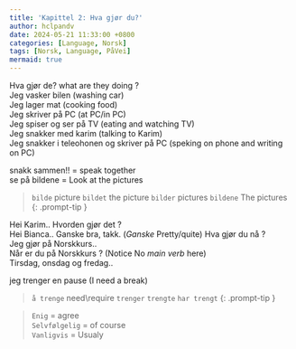 ```yaml
---
title: 'Kapittel 2: Hva gjør du?'
author: hclpandv
date: 2024-05-21 11:33:00 +0800
categories: [Language, Norsk]
tags: [Norsk, Language, PåVei]
mermaid: true
---
```


<link rel="stylesheet" href="https://cdnjs.cloudflare.com/ajax/libs/font-awesome/6.0.0-beta3/css/all.min.css">
<script src="{{ '/assets/js/custom.js' | relative_url }}"></script>

Hva gjør de? <i class="fas fa-volume-up" onclick="speakText('Hva gjør de?')"></i> what are they doing ?  
Jeg vasker bilen <i class="fas fa-volume-up" onclick="speakText('Jeg vasker bilen')"></i> (washing car)  
Jeg lager mat <i class="fas fa-volume-up" onclick="speakText('Jeg lager mat')"></i> (cooking food)  
Jeg skriver på PC <i class="fas fa-volume-up" onclick="speakText('Jeg skriver på PC')"></i> (at PC/in PC)  
Jeg spiser og ser på TV <i class="fas fa-volume-up" onclick="speakText('Jeg spiser og ser på TV')"></i> (eating and watching TV)  
Jeg snakker med karim (talking to Karim)  
Jeg snakker i teleohonen og skriver på PC (speking on phone and writing on PC)

snakk sammen!! = speak together  
se på bildene = Look at the pictures  

>`bilde` picture `bildet` the picture `bilder` pictures `bildene` The pictures
{: .prompt-tip }

Hei Karim.. Hvorden gjør det ?  
Hei Bianca.. Ganske bra, takk. (*Ganske* Pretty/quite)
Hva gjør du nå ?  
Jeg gjør på Norskkurs..  
Når er du på Norskkurs ? (Notice No *main verb* here)  
Tirsdag, onsdag og fredag..
    
jeg trenger en pause (I need a break)  

>`å trenge` need\require `trenger` `trengte` `har trengt`
{: .prompt-tip }
  
> `Enig` <i class="fas fa-volume-up" onclick="speakText('Enig')"></i> = agree  
> `Selvfølgelig` <i class="fas fa-volume-up" onclick="speakText('Selvfølgelig')"></i> = of course  
> `Vanligvis` <i class="fas fa-volume-up" onclick="speakText('Vanligvis')"></i>  = Usualy  
  
